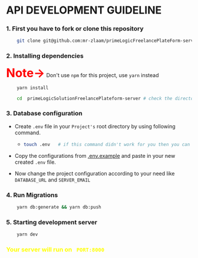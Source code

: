 # API DEVELOPMENT GUIDELINE

### 1. First you have to fork or clone this repository

```bash
    git clone git@github.com:mr-zlaam/primeLogicFreelancePlateForm-server.git
```

### 2. Installing dependencies

<span style="color:red; font-size:2rem; font-weight:bold;">Note-></span> Don't use `npm` for this project, use `yarn` instead

```bash
    yarn install
```

```bash
    cd  primeLogicSolutionFreelancePlateform-server # check the directory name before running this command.
```

### 3. Database configuration

- Create `.env` file in your `Project's` root directory by using following command.

  - ```bash
    touch .env   # if this command didn't work for you then you can create it manually
    ```

- Copy the configurations from [.env.example](/.env.example) and paste in your new created `.env` file.
- Now change the project configuration according to your need like `DATABASE_URL` and `SERVER_EMAIL`

### 4. Run Migrations

```bash
    yarn db:generate && yarn db:push
```

### 5. Starting development server

```bash
    yarn dev
```

<h3 style="color:yellow;">Your server will run on <code> PORT:8000</code></h3>
